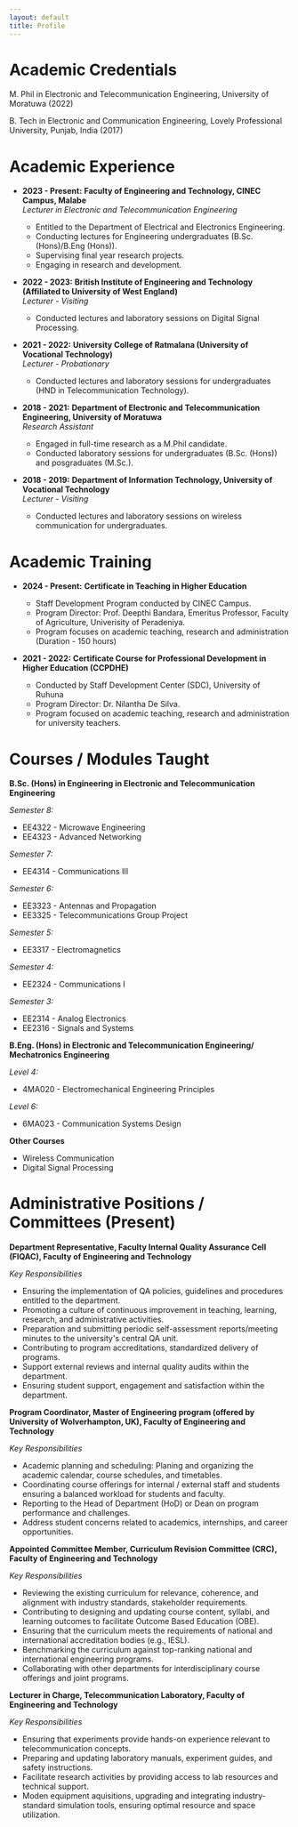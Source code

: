 ```yaml
---
layout: default
title: Profile
---
```

# Academic Credentials

M. Phil in Electronic and Telecommunication Engineering, University of Moratuwa (2022)

B. Tech in Electronic and Communication Engineering, Lovely Professional University, Punjab, India (2017)

# Academic Experience

- **2023 - Present:** **Faculty of Engineering and Technology, CINEC Campus, Malabe**  
  *Lecturer in Electronic and Telecommunication Engineering*  
  - Entitled to the Department of Electrical and Electronics Engineering.
  - Conducting lectures for Engineering undergraduates (B.Sc. (Hons)/B.Eng (Hons)).
  - Supervising final year research projects.
  - Engaging in research and development.

- **2022 - 2023:** **British Institute of Engineering and Technology (Affiliated to University of West England)**  
  *Lecturer - Visiting*  
  - Conducted lectures and laboratory sessions on Digital Signal Processing.
    
 - **2021 - 2022:** **University College of Ratmalana (University of Vocational Technology)**  
  *Lecturer - Probationary*  
   - Conducted lectures and laboratory sessions for undergraduates (HND in Telecommunication Technology).

 - **2018 - 2021:** **Department of Electronic and Telecommunication Engineering, University of Moratuwa**  
  *Research Assistant*  
   - Engaged in full-time research as a M.Phil candidate.
   - Conducted laboratory sessions for undergraduates (B.Sc. (Hons)) and posgraduates (M.Sc.).

 - **2018 - 2019:** **Department of Information Technology, University of Vocational Technology**  
  *Lecturer - Visiting*  
    - Conducted lectures and laboratory sessions on wireless communication for undergraduates.
  
 # Academic Training

- **2024 - Present:** **Certificate in Teaching in Higher Education** 
  - Staff Development Program conducted by CINEC Campus.  
  - Program Director: Prof. Deepthi Bandara, Emeritus Professor, Faculty of Agriculture, Univerisity of Peradeniya.
  - Program focuses on academic teaching, research and administration (Duration - 150 hours)

- **2021 - 2022:** **Certificate Course for Professional Development in Higher Education (CCPDHE)**  
  - Conducted by Staff Development Center (SDC), University of Ruhuna  
  - Program Director: Dr. Nilantha De Silva.
  - Program focused on academic teaching, research and administration for university teachers.
 
 # Courses / Modules Taught

  **B.Sc. (Hons) in Engineering in Electronic and Telecommunication Engineering**  
  
  *Semester 8:*
  - EE4322 - Microwave Engineering
  - EE4323 - Advanced Networking<br>
  
  *Semester 7:*
  - EE4314 - Communications III<br>
  
  *Semester 6:*
  - EE3323 - Antennas and Propagation
  - EE3325 - Telecommunications Group Project<br>
  
  *Semester 5:*
  - EE3317 - Electromagnetics<br>
  
  *Semester 4:*
  - EE2324 - Communications I<br>
  
  *Semester 3:*
  - EE2314 - Analog Electronics
  - EE2316 - Signals and Systems
 
  **B.Eng. (Hons) in Electronic and Telecommunication Engineering/ Mechatronics Engineering**

  *Level 4:*
  - 4MA020 - Electromechanical Engineering Principles
  
  *Level 6:*
  - 6MA023 - Communication Systems Design
 
  **Other Courses**
  - Wireless Communication
  - Digital Signal Processing
 
 # Administrative Positions / Committees (Present)
  
  **Department Representative, Faculty Internal Quality Assurance Cell (FIQAC), Faculty of Engineering and Technology**
  
  *Key Responsibilities*
  - Ensuring the implementation of QA policies, guidelines and procedures entitled to the department.
  - Promoting a culture of continuous improvement in teaching, learning, research, and administrative activities.
  - Preparation and submitting periodic self-assessment reports/meeting minutes to the university's central QA unit.
  - Contributing to program accreditations, standardized delivery of programs.
  - Support external reviews and internal quality audits within the department.
  - Ensuring student support, engagement and satisfaction within the department.
  
  **Program Coordinator, Master of Engineering program (offered by University of Wolverhampton, UK), Faculty of Engineering and Technology**
  
  *Key Responsibilities*
  - Academic planning and scheduling: Planing and organizing the academic calendar, course schedules, and timetables.
  - Coordinating course offerings for internal / external staff and students ensuring a balanced workload for students and faculty.
  - Reporting to the Head of Department (HoD) or Dean on program performance and challenges.
  - Address student concerns related to academics, internships, and career opportunities.

 **Appointed Committee Member, Curriculum Revision Committee (CRC), Faculty of Engineering and Technology**
 
  *Key Responsibilities*
  - Reviewing the existing curriculum for relevance, coherence, and alignment with industry standards, stakeholder requirements.
  - Contributing to designing and updating course content, syllabi, and learning outcomes to facilitate Outcome Based Education (OBE).
  - Ensuring that the curriculum meets the requirements of national and international accreditation bodies (e.g., IESL).
  - Benchmarking the curriculum against top-ranking national and international engineering programs.
  - Collaborating with other departments for interdisciplinary course offerings and joint programs.

 **Lecturer in Charge, Telecommunication Laboratory, Faculty of Engineering and Technology**
 
  *Key Responsibilities*
  - Ensuring that experiments provide hands-on experience relevant to telecommunication concepts.
  - Preparing and updating laboratory manuals, experiment guides, and safety instructions.
  - Facilitate research activities by providing access to lab resources and technical support.
  - Moden equipment aquisitions, upgrading and integrating industry-standard simulation tools, ensuring optimal resource and space utilization.
 
 
